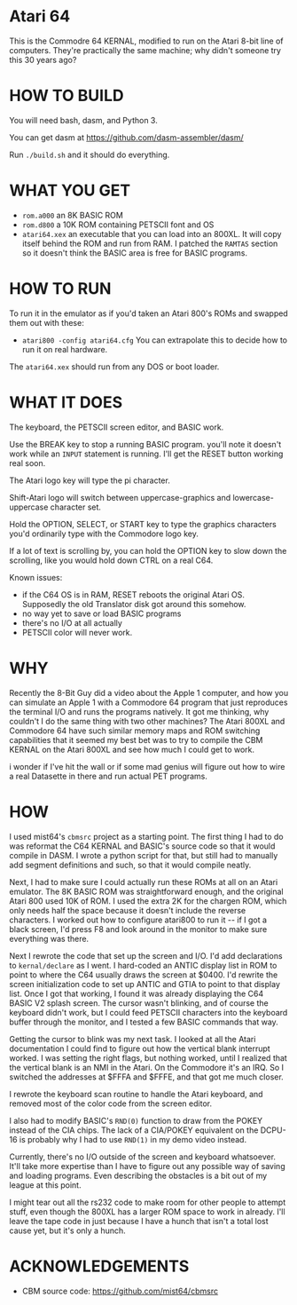 Atari 64
=========================

This is the Commodre 64 KERNAL, modified to run on the Atari 8-bit
line of computers. 
They're practically the same machine; why didn't someone try
this 30 years ago?

HOW TO BUILD
============

You will need bash, dasm, and Python 3.

You can get dasm at https://github.com/dasm-assembler/dasm/

Run `./build.sh` and it should do everything.

WHAT YOU GET
============

* `rom.a000` an 8K BASIC ROM
* `rom.d800` a 10K ROM containing PETSCII font and OS
* `atari64.xex` an executable that you can load into an 800XL.
  It will copy itself behind the ROM and run from RAM.
  I patched the `RAMTAS` section so it doesn't think the BASIC
  area is free for BASIC programs.

HOW TO RUN
==========

To run it in the emulator as if you'd taken an Atari 800's ROMs and
swapped them out with these: 
* `atari800 -config atari64.cfg`
You can extrapolate this to decide how to run it on real hardware.

The `atari64.xex` should run from any DOS or boot loader.

WHAT IT DOES
============

The keyboard, the PETSCII screen editor, and BASIC work.

Use the BREAK key to stop a running BASIC program.  you'll note
it doesn't work while an `INPUT` statement is running.
I'll get the RESET button working real soon.

The Atari logo key will type the pi character.

Shift-Atari logo will switch between uppercase-graphics and
lowercase-uppercase character set.

Hold the OPTION, SELECT, or START key to type the graphics
characters you'd ordinarily type with the Commodore logo key.

If a lot of text is scrolling by, you can hold the OPTION key
to slow down the scrolling, like you would hold down CTRL on
a real C64.

Known issues:
* if the C64 OS is in RAM, RESET reboots the original Atari OS.
  Supposedly the old Translator disk got around this somehow.
* no way yet to save or load BASIC programs
* there's no I/O at all actually
* PETSCII color will never work.

WHY
===

Recently the 8-Bit Guy did a video about the Apple 1 computer, and
how you can simulate an Apple 1 with a Commodore 64 program that just
reproduces the terminal I/O and runs the programs natively.  It got
me thinking, why couldn't I do the same thing with two other machines?
The Atari 800XL and Commodore 64 have such similar memory maps and
ROM switching capabilities that it seemed my best bet was to try to
compile the CBM KERNAL on the Atari 800XL and see how much I could
get to work.

i wonder if I've hit the wall or if some mad genius will figure out
how to wire a real Datasette in there and run actual PET programs.

HOW
===

I used mist64's `cbmsrc` project as a starting point.  The first
thing I had to do was reformat the C64 KERNAL and BASIC's source
code so that it would compile in DASM.  I wrote a python script
for that, but still had to manually add segment definitions and
such, so that it would compile neatly.

Next, I had to make sure I could actually run these ROMs at all
on an Atari emulator.  The 8K BASIC ROM was straightforward enough,
and the original Atari 800 used 10K of ROM.  I used the extra 2K
for the chargen ROM, which only needs half the space because it
doesn't include the reverse characters.  I worked out how to
configure atari800 to run it -- if I got a black screen, I'd
press F8 and look around in the monitor to make sure everything
was there.

Next I rewrote the code that set up the screen and I/O.  I'd
add declarations to `kernal/declare` as I went.  I hard-coded
an ANTIC display list in ROM to point to where the C64 usually
draws the screen at $0400.  I'd rewrite the screen initialization
code to set up ANTIC and GTIA to point to that display list.
Once I got that working, I found it was already displaying the
C64 BASIC V2 splash screen.  The cursor wasn't blinking, and
of course the keyboard didn't work, but I could feed PETSCII
characters into the keyboard buffer through the monitor, and
I tested a few BASIC commands that way.

Getting the cursor to blink was my next task.  I looked at all
the Atari documentation I could find to figure out how the
vertical blank interrupt worked.  I was setting the right
flags, but nothing worked, until I realized that the vertical
blank is an NMI in the Atari.  On the Commodore it's an IRQ.
So I switched the addresses at $FFFA and $FFFE, and that got
me much closer.

I rewrote the keyboard scan routine to handle the Atari
keyboard, and removed most of the color code from the screen
editor.  

I also had to modify BASIC's `RND(0)` function to draw from the POKEY
instead of the CIA chips.  The lack of a CIA/POKEY equivalent on the
DCPU-16 is probably why I had to use `RND(1)` in my demo video
instead.

Currently, there's no I/O outside of the screen and keyboard
whatsoever.  It'll take more expertise than I have to figure out
any possible way of saving and loading programs.  Even describing
the obstacles is a bit out of my league at this point.

I might tear out all the rs232 code to make room for other people
to attempt stuff, even though the 800XL has a larger ROM space to
work in already.  I'll leave the tape code in just because I have
a hunch that isn't a total lost cause yet, but it's only a hunch.

ACKNOWLEDGEMENTS
================

* CBM source code: https://github.com/mist64/cbmsrc

